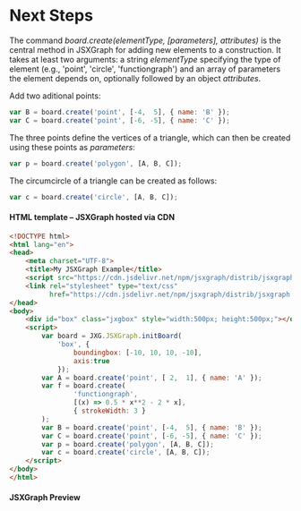 # Next Steps

The command _board.create(elementType, [parameters], attributes)_ is the central method in JSXGraph for adding new elements to a construction. 
It takes at least two arguments: a string _elementType_ specifying the type of element (e.g., 'point', 'circle', 'functiongraph') and an array of parameters the element depends on, optionally followed by an object _attributes_.

Add two aditional points:

```js
var B = board.create('point', [-4,  5], { name: 'B' });
var C = board.create('point', [-6, -5], { name: 'C' });
```

The three points define the vertices of a triangle, which can then be created using these points as _parameters_:

```js
var p = board.create('polygon', [A, B, C]);
```

The circumcircle of a triangle can be created as follows:

```js
var c = board.create('circle', [A, B, C]);
```

#### HTML template – JSXGraph hosted via CDN

```html
<!DOCTYPE html>
<html lang="en">
<head>
    <meta charset="UTF-8">
    <title>My JSXGraph Example</title>
    <script src="https://cdn.jsdelivr.net/npm/jsxgraph/distrib/jsxgraphcore.js"></script>
    <link rel="stylesheet" type="text/css"
          href="https://cdn.jsdelivr.net/npm/jsxgraph/distrib/jsxgraph.css">
</head>
<body>
    <div id="box" class="jxgbox" style="width:500px; height:500px;"></div>
    <script>
        var board = JXG.JSXGraph.initBoard(
            'box', {
                boundingbox: [-10, 10, 10, -10], 
                axis:true
            });
        var A = board.create('point', [ 2,  1], { name: 'A' });
        var f = board.create(
                'functiongraph',
                [(x) => 0.5 * x**2 - 2 * x],
                { strokeWidth: 3 }
        );
        var B = board.create('point', [-4,  5], { name: 'B' });
        var C = board.create('point', [-6, -5], { name: 'C' });
        var p = board.create('polygon', [A, B, C]);
        var c = board.create('circle', [A, B, C]);
    </script>
</body>
</html>
```

#### JSXGraph  Preview
